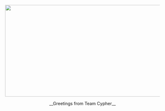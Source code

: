 
<img src="https://github.com/thisiskartikgupta/EduLabs-Team-Cyphers-HopHacks20/blob/master/README%20files/HOPHACKS.png" height=300 width=820></img>

<p align=center> __Greetings from Team Cypher__ </p>
